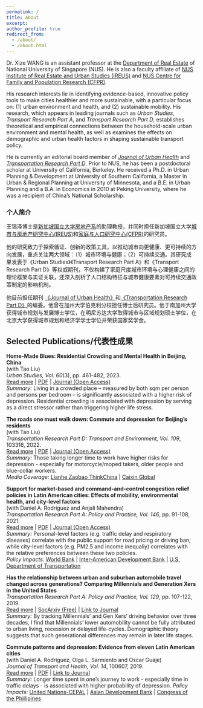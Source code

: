 ```yaml
---
permalink: /
title: About
excerpt: 
author_profile: true
redirect_from: 
  - /about/
  - /about.html
---
```


Dr. Xize WANG is an assistant professor at the [Department of Real Estate](https://bizfaculty.nus.edu.sg/faculty-details/?profId=672) of National University of Singapore (NUS). He is also a faculty affiliate of [NUS Institute of Real Estate and Urban Studies (IREUS)](https://ireus.nus.edu.sg/) and [NUS Centre for Family and Population Research (CFPR)](https://fass.nus.edu.sg/cfpr/). 

His research interests lie in identifying evidence-based, innovative policy tools to make cities healthier and more sustainable, with a particular focus on: (1) urban environment and health, and (2) sustainable mobility. His research, which appears in leading journals such as <i>Urban Studies</i>, <i>Transport Research Part A</i>, and <i>Transport Research Part D</i>, establishes theoretical and empirical connections between the household-scale urban environment and mental health, as well as examines the effects on demographic and urban health factors in shaping sustainable transport policy.

He is currently an editorial board member of <i>[Journal of Urban Health](https://link.springer.com/journal/11524)</i> and <i>[Transportation Research Part D](https://www.sciencedirect.com/journal/transportation-research-part-d-transport-and-environment)</i>. Prior to NUS, he has been a postdoctoral scholar at University of California, Berkeley. He received a Ph.D. in Urban Planning & Development at University of Southern California, a Master in Urban & Regional Planning at University of Minnesota, and a B.E. in Urban Planning and a B.A. in Economics in 2010 at Peking University, where he was a recipient of China’s National Scholarship.


### 个人简介
王锡泽博士是[新加坡国立大学房地产系](https://bizfaculty.nus.edu.sg/faculty-details/?profId=672)的助理教授，并同时担任新加坡国立大学[城市与房地产研究中心(IREUS)](https://ireus.nus.edu.sg/)和[家庭与人口研究中心(CFPR)](https://fass.nus.edu.sg/cfpr/)的研究员。

他的研究致力于探索循证、创新的政策工具，以推动城市向更健康、更可持续的方向发展，重点关注两大领域：（1）城市环境与健康；（2）可持续交通。其研究成果发表于《Urban Studies》《Transport Research Part A》和《Transport Research Part D》等权威期刊，不仅构建了家庭尺度城市环境与心理健康之间的理论框架与实证关联，还深入剖析了人口结构特征与城市健康要素对可持续交通政策制定的影响机制。

他目前担任期刊 [《Journal of Urban Health》](https://link.springer.com/journal/11524)和[《Transportation Research Part D》](https://www.sciencedirect.com/journal/transportation-research-part-d-transport-and-environment)的编委。他曾在加州大学伯克利分校担任博士后研究员。他于南加州大学获得城市规划与发展博士学位，在明尼苏达大学取得城市与区域规划硕士学位，在北京大学获得城市规划和经济学学士学位并荣获国家奖学金。


## Selected Publications/代表性成果

**Home-Made Blues: Residential Crowding and Mental Health in Beijing, China**\
(with Tao Liu)\
<i>Urban Studies, Vol. 60</i>(3), pp. 461-482, 2023.\
[Read more](https://xizewang.github.io/publication/2023-02-01-us-dep10-crowding) \| [PDF](https://xizewang.github.io/files/2023-02-01-us-dep10-crowding.pdf) \| [Journal (Open Access)](https://doi.org/10.1177/00420980221101707)\
<i> Summary:</i> Living in a crowded place – measured by both sqm per person and persons per bedroom – is significantly associated with a higher risk of depression. Residential crowding is associated with depression by serving as a direct stressor rather than triggering higher life stress. 


**The roads one must walk down: Commute and depression for Beijing’s residents**\
(with Tao Liu)\
<i>Transportation Research Part D: Transport and Environment, Vol. 109</i>, 103316, 2022.\
[Read more](https://xizewang.github.io/publication/2022-06-22-trd-depression-commute) \| [PDF](https://xizewang.github.io/files/2022-06-22-trd-depression-commute.pdf) \| [Journal (Open Access)](https://doi.org/10.1016/j.trd.2022.103316)\
<i> Summary:</i> Those taking longer time to work have higher risks for depression - especially for motorcycle/moped takers, older people and blue-collar workers. \
<i> Media Coverage:</i> [Lianhe Zaobao ThinkChina](https://www.thinkchina.sg/longer-commute-beijingers-may-spell-higher-depression-risks) \| [Caixin Global](https://www.caixinglobal.com/2022-10-20/how-your-work-commute-can-affect-your-mental-health-101954036.html) 


**Support for market-based and command-and-control congestion relief policies in Latin American cities: Effects of mobility, environmental health, and city-level factors**\
(with Daniel A. Rodriguez and Anjali Mahendra)\
<i>Transportation Research Part A: Policy and Practice, Vol. 146</i>, pp. 91-108, 2021.\
[Read more](https://xizewang.github.io/publication/2021-04-01-tra-roadpricing-caf) \| [PDF](https://xizewang.github.io/files/2021-04-01-tra-roadpricing-caf.pdf) \| [Journal (Open Access)](https://doi.org/10.1016/j.tra.2020.12.004)\
<i> Summary:</i> Personal-level factors (e.g. traffic delay and respiratory diseases) correlate with the public support for road pricing or driving ban; while city-level factors (e.g. PM2.5 and income inequaliy) correlates with the relative preferences between these two policies. \
<i> Policy Impacts: </i> [World Bank](https://documents.worldbank.org/en/publication/documents-reports/documentdetail/162761635935300052/discussion-paper) \| [Inter-American Development Bank](https://publications.iadb.org/en/inclusive-cities-healthy-cities-all) \| [U.S. Department of Transportation](https://www.itskrs.its.dot.gov/2022-l01135)


**Has the relationship between urban and suburban automobile travel changed across generations? Comparing Millennials and Generation Xers in the United States**\
<i>Transportation Research Part A: Policy and Practice, Vol. 129</i>, pp. 107-122, 2019.\
[Read more](https://xizewang.github.io/publication/2019-08-20-tra-nhts) \| [SocArxiv (Free)](https://osf.io/preprints/socarxiv/2y5vj) \| [Link to Journal](https://doi.org/10.1016/j.tra.2019.08.012)\
<i> Summary:</i> By tracking Millennials’ and Gen Xers’ driving behavior over three decades, I find that Millennials’ lower automobility cannot be fully attributed to urban living, recession or delayed life-cycles. Demographic theory suggests that such generational differences may remain in later life stages.


**Commute patterns and depression: Evidence from eleven Latin American cities**\
(with Daniel A. Rodriguez, Olga L. Sarmiento and Oscar Guaje)\
<i>Journal of Transport and Health, Vol. 14</i>, 100607, 2019.\
[Read more](https://xizewang.github.io/publication/2019-09-05-jth-depression-caf) \| [PDF](https://xizewang.github.io/files/2019-09-05-jth-depression-caf.pdf) \| [Link to Journal](https://doi.org/10.1016/j.jth.2019.100607)\
<i> Summary:</i> Longer time spent in one’s journey to work - especially time in traffic delays - is associated with higher probability of depression.
<i> Policy Impacts: </i> [United Nations-CEPAL](https://repositorio.cepal.org/server/api/core/bitstreams/ee31031c-55dd-4bdb-9f10-582ae59ff57e/content) \| [Asian Development Bank](https://www.adb.org/sites/default/files/publication/670396/gms-2030-integration-upgrading-cities-connectivity.pdf) \| [Congress of the Phillipines](https://legacy.senate.gov.ph/lisdata/4294139053!.pdf)
